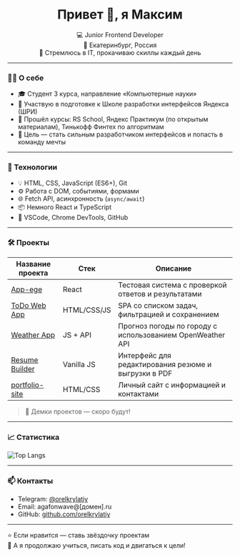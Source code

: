 <h1 align="center">Привет 👋, я Максим</h1>

<p align="center">
  💻 Junior Frontend Developer  
  <br>
  📍 Екатеринбург, Россия  
  <br>
  🚀 Стремлюсь в IT, прокачиваю скиллы каждый день
</p>

---

### 🙋‍♂️ О себе

- 🎓 Студент 3 курса, направление «Компьютерные науки»  
- 🧠 Участвую в подготовке к Школе разработки интерфейсов Яндекса (ШРИ)  
- 💪 Прошёл курсы: RS School, Яндекс Практикум (по открытым материалам), Тинькофф Финтех по алгоритмам  
- 🎯 Цель — стать сильным разработчиком интерфейсов и попасть в команду мечты

---

### 🧰 Технологии

- 💡 HTML, CSS, JavaScript (ES6+), Git
- ⚙️ Работа с DOM, событиями, формами
- 🌐 Fetch API, асинхронность (`async/await`)
- 📦 Немного React и TypeScript
- 🔧 VSCode, Chrome DevTools, GitHub

---

### 🛠 Проекты

| Название проекта | Стек | Описание |
|------------------|------|----------|
| [App-ege](https://github.com/orelkrylatiy/App-ege) | React | Тестовая система с проверкой ответов и результатами |
| [ToDo Web App](#) | HTML/CSS/JS | SPA со списком задач, фильтрацией и сохранением |
| [Weather App](#) | JS + API | Прогноз погоды по городу с использованием OpenWeather API |
| [Resume Builder](https://github.com/orelkrylatiy/front-end-entrance-exam) | Vanilla JS | Интерфейс для редактирования резюме и выгрузки в PDF |
| [portfolio-site](#) | HTML/CSS | Личный сайт с информацией и контактами |

> 🔗 Демки проектов — скоро будут!

---

### 📈 Статистика

![Top Langs](https://github-readme-stats.vercel.app/api/top-langs/?username=orelkrylatiy&layout=compact&theme=tokyonight)

---

### 📫 Контакты

- Telegram: [@orelkrylatiy](https://t.me/orelkrylatiy)  
- Email: agafonwave@[домен].ru  
- GitHub: [github.com/orelkrylatiy](https://github.com/orelkrylatiy)

---

⭐ Если нравится — ставь звёздочку проектам  
🧠 А я продолжаю учиться, писать код и двигаться к цели!
